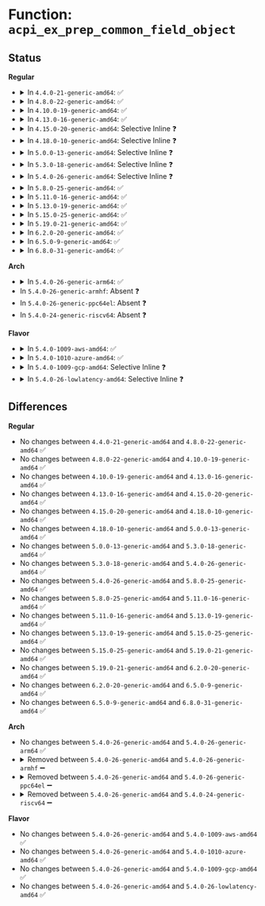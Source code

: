 # Function: <code>acpi_ex_prep_common_field_object</code>

## Status
<b>Regular</b>
<ul>
<li>
<details>
<summary>In <code>4.4.0-21-generic-amd64</code>: ✅</summary>

```c
acpi_status acpi_ex_prep_common_field_object(union acpi_operand_object * obj_desc, u8 field_flags, u8 field_attribute, u32 field_bit_position, u32 field_bit_length)
```

```json
{
  "name": "acpi_ex_prep_common_field_object",
  "collision_type": "Unique Global",
  "inline_type": "No",
  "funcs": [
    {
      "addr": 18446744071583661421,
      "name": "acpi_ex_prep_common_field_object",
      "external": true,
      "loc": "drivers/acpi/acpica/exprep.c:322",
      "file": "drivers/acpi/acpica/exprep.c",
      "inline": "seen, unknown",
      "caller_inline": [],
      "caller_func": [
        "drivers/acpi/acpica/dsopcode.c:acpi_ds_init_buffer_field",
        "drivers/acpi/acpica/exprep.c:acpi_ex_prep_field_value"
      ]
    }
  ],
  "symbols": [
    {
      "addr": 18446744071583661421,
      "name": "acpi_ex_prep_common_field_object",
      "section": ".text",
      "bind": "STB_GLOBAL",
      "size": 162
    }
  ]
}
```
</details>
</li>
<li>
<details>
<summary>In <code>4.8.0-22-generic-amd64</code>: ✅</summary>

```c
acpi_status acpi_ex_prep_common_field_object(union acpi_operand_object * obj_desc, u8 field_flags, u8 field_attribute, u32 field_bit_position, u32 field_bit_length)
```

```json
{
  "name": "acpi_ex_prep_common_field_object",
  "collision_type": "Unique Global",
  "inline_type": "No",
  "funcs": [
    {
      "addr": 18446744071583985804,
      "name": "acpi_ex_prep_common_field_object",
      "external": true,
      "loc": "drivers/acpi/acpica/exprep.c:327",
      "file": "drivers/acpi/acpica/exprep.c",
      "inline": "seen, unknown",
      "caller_inline": [],
      "caller_func": [
        "drivers/acpi/acpica/dsopcode.c:acpi_ds_init_buffer_field",
        "drivers/acpi/acpica/exprep.c:acpi_ex_prep_field_value"
      ]
    }
  ],
  "symbols": [
    {
      "addr": 18446744071583985804,
      "name": "acpi_ex_prep_common_field_object",
      "section": ".text",
      "bind": "STB_GLOBAL",
      "size": 162
    }
  ]
}
```
</details>
</li>
<li>
<details>
<summary>In <code>4.10.0-19-generic-amd64</code>: ✅</summary>

```c
acpi_status acpi_ex_prep_common_field_object(union acpi_operand_object * obj_desc, u8 field_flags, u8 field_attribute, u32 field_bit_position, u32 field_bit_length)
```

```json
{
  "name": "acpi_ex_prep_common_field_object",
  "collision_type": "Unique Global",
  "inline_type": "No",
  "funcs": [
    {
      "addr": 18446744071584127200,
      "name": "acpi_ex_prep_common_field_object",
      "external": true,
      "loc": "drivers/acpi/acpica/exprep.c:327",
      "file": "drivers/acpi/acpica/exprep.c",
      "inline": "seen, unknown",
      "caller_inline": [],
      "caller_func": [
        "drivers/acpi/acpica/dsopcode.c:acpi_ds_init_buffer_field",
        "drivers/acpi/acpica/exprep.c:acpi_ex_prep_field_value"
      ]
    }
  ],
  "symbols": [
    {
      "addr": 18446744071584127200,
      "name": "acpi_ex_prep_common_field_object",
      "section": ".text",
      "bind": "STB_GLOBAL",
      "size": 162
    }
  ]
}
```
</details>
</li>
<li>
<details>
<summary>In <code>4.13.0-16-generic-amd64</code>: ✅</summary>

```c
acpi_status acpi_ex_prep_common_field_object(union acpi_operand_object * obj_desc, u8 field_flags, u8 field_attribute, u32 field_bit_position, u32 field_bit_length)
```

```json
{
  "name": "acpi_ex_prep_common_field_object",
  "collision_type": "Unique Global",
  "inline_type": "No",
  "funcs": [
    {
      "addr": 18446744071584194317,
      "name": "acpi_ex_prep_common_field_object",
      "external": true,
      "loc": "drivers/acpi/acpica/exprep.c:327",
      "file": "drivers/acpi/acpica/exprep.c",
      "inline": "seen, unknown",
      "caller_inline": [],
      "caller_func": [
        "drivers/acpi/acpica/dsopcode.c:acpi_ds_init_buffer_field",
        "drivers/acpi/acpica/exprep.c:acpi_ex_prep_field_value"
      ]
    }
  ],
  "symbols": [
    {
      "addr": 18446744071584194317,
      "name": "acpi_ex_prep_common_field_object",
      "section": ".text",
      "bind": "STB_GLOBAL",
      "size": 162
    }
  ]
}
```
</details>
</li>
<li>
<details>
<summary>In <code>4.15.0-20-generic-amd64</code>: Selective Inline ❓</summary>

```c
acpi_status acpi_ex_prep_common_field_object(union acpi_operand_object * obj_desc, u8 field_flags, u8 field_attribute, u32 field_bit_position, u32 field_bit_length)
```

```json
{
  "name": "acpi_ex_prep_common_field_object",
  "collision_type": "Unique Global",
  "inline_type": "Selective",
  "funcs": [
    {
      "addr": 18446744071584514623,
      "name": "acpi_ex_prep_common_field_object",
      "external": true,
      "loc": "drivers/acpi/acpica/exprep.c:327",
      "file": "drivers/acpi/acpica/exprep.c",
      "inline": "not declared, inlined",
      "caller_inline": [],
      "caller_func": [
        "drivers/acpi/acpica/dsopcode.c:acpi_ds_init_buffer_field",
        "drivers/acpi/acpica/exprep.c:acpi_ex_prep_field_value"
      ]
    }
  ],
  "symbols": [
    {
      "addr": 18446744071584514623,
      "name": "acpi_ex_prep_common_field_object",
      "section": ".text",
      "bind": "STB_GLOBAL",
      "size": 418
    }
  ]
}
```
</details>
</li>
<li>
<details>
<summary>In <code>4.18.0-10-generic-amd64</code>: Selective Inline ❓</summary>

```c
acpi_status acpi_ex_prep_common_field_object(union acpi_operand_object * obj_desc, u8 field_flags, u8 field_attribute, u32 field_bit_position, u32 field_bit_length)
```

```json
{
  "name": "acpi_ex_prep_common_field_object",
  "collision_type": "Unique Global",
  "inline_type": "Selective",
  "funcs": [
    {
      "addr": 18446744071584739041,
      "name": "acpi_ex_prep_common_field_object",
      "external": true,
      "loc": "drivers/acpi/acpica/exprep.c:293",
      "file": "drivers/acpi/acpica/exprep.c",
      "inline": "not declared, inlined",
      "caller_inline": [],
      "caller_func": [
        "drivers/acpi/acpica/dsopcode.c:acpi_ds_init_buffer_field",
        "drivers/acpi/acpica/exprep.c:acpi_ex_prep_field_value"
      ]
    }
  ],
  "symbols": [
    {
      "addr": 18446744071584739041,
      "name": "acpi_ex_prep_common_field_object",
      "section": ".text",
      "bind": "STB_GLOBAL",
      "size": 367
    }
  ]
}
```
</details>
</li>
<li>
<details>
<summary>In <code>5.0.0-13-generic-amd64</code>: Selective Inline ❓</summary>

```c
acpi_status acpi_ex_prep_common_field_object(union acpi_operand_object * obj_desc, u8 field_flags, u8 field_attribute, u32 field_bit_position, u32 field_bit_length)
```

```json
{
  "name": "acpi_ex_prep_common_field_object",
  "collision_type": "Unique Global",
  "inline_type": "Selective",
  "funcs": [
    {
      "addr": 18446744071584838704,
      "name": "acpi_ex_prep_common_field_object",
      "external": true,
      "loc": "drivers/acpi/acpica/exprep.c:293",
      "file": "drivers/acpi/acpica/exprep.c",
      "inline": "not declared, inlined",
      "caller_inline": [],
      "caller_func": [
        "drivers/acpi/acpica/dsopcode.c:acpi_ds_init_buffer_field",
        "drivers/acpi/acpica/exprep.c:acpi_ex_prep_field_value"
      ]
    }
  ],
  "symbols": [
    {
      "addr": 18446744071584838704,
      "name": "acpi_ex_prep_common_field_object",
      "section": ".text",
      "bind": "STB_GLOBAL",
      "size": 367
    }
  ]
}
```
</details>
</li>
<li>
<details>
<summary>In <code>5.3.0-18-generic-amd64</code>: Selective Inline ❓</summary>

```c
acpi_status acpi_ex_prep_common_field_object(union acpi_operand_object * obj_desc, u8 field_flags, u8 field_attribute, u32 field_bit_position, u32 field_bit_length)
```

```json
{
  "name": "acpi_ex_prep_common_field_object",
  "collision_type": "Unique Global",
  "inline_type": "Selective",
  "funcs": [
    {
      "addr": 18446744071585042320,
      "name": "acpi_ex_prep_common_field_object",
      "external": true,
      "loc": "drivers/acpi/acpica/exprep.c:293",
      "file": "drivers/acpi/acpica/exprep.c",
      "inline": "not declared, inlined",
      "caller_inline": [],
      "caller_func": [
        "drivers/acpi/acpica/dsopcode.c:acpi_ds_init_buffer_field",
        "drivers/acpi/acpica/exprep.c:acpi_ex_prep_field_value"
      ]
    }
  ],
  "symbols": [
    {
      "addr": 18446744071585042320,
      "name": "acpi_ex_prep_common_field_object",
      "section": ".text",
      "bind": "STB_GLOBAL",
      "size": 363
    }
  ]
}
```
</details>
</li>
<li>
<details>
<summary>In <code>5.4.0-26-generic-amd64</code>: Selective Inline ❓</summary>

```c
acpi_status acpi_ex_prep_common_field_object(union acpi_operand_object * obj_desc, u8 field_flags, u8 field_attribute, u32 field_bit_position, u32 field_bit_length)
```

```json
{
  "name": "acpi_ex_prep_common_field_object",
  "collision_type": "Unique Global",
  "inline_type": "Selective",
  "funcs": [
    {
      "addr": 18446744071585178405,
      "name": "acpi_ex_prep_common_field_object",
      "external": true,
      "loc": "drivers/acpi/acpica/exprep.c:293",
      "file": "drivers/acpi/acpica/exprep.c",
      "inline": "not declared, inlined",
      "caller_inline": [],
      "caller_func": [
        "drivers/acpi/acpica/dsopcode.c:acpi_ds_init_buffer_field",
        "drivers/acpi/acpica/exprep.c:acpi_ex_prep_field_value"
      ]
    }
  ],
  "symbols": [
    {
      "addr": 18446744071585178405,
      "name": "acpi_ex_prep_common_field_object",
      "section": ".text",
      "bind": "STB_GLOBAL",
      "size": 363
    }
  ]
}
```
</details>
</li>
<li>
<details>
<summary>In <code>5.8.0-25-generic-amd64</code>: ✅</summary>

```c
acpi_status acpi_ex_prep_common_field_object(union acpi_operand_object * obj_desc, u8 field_flags, u8 field_attribute, u32 field_bit_position, u32 field_bit_length)
```

```json
{
  "name": "acpi_ex_prep_common_field_object",
  "collision_type": "Unique Global",
  "inline_type": "No",
  "funcs": [
    {
      "addr": 18446744071585883709,
      "name": "acpi_ex_prep_common_field_object",
      "external": true,
      "loc": "drivers/acpi/acpica/exprep.c:293",
      "file": "drivers/acpi/acpica/exprep.c",
      "inline": "seen, unknown",
      "caller_inline": [],
      "caller_func": [
        "drivers/acpi/acpica/dsopcode.c:acpi_ds_init_buffer_field",
        "drivers/acpi/acpica/exprep.c:acpi_ex_prep_field_value"
      ]
    }
  ],
  "symbols": [
    {
      "addr": 18446744071585883709,
      "name": "acpi_ex_prep_common_field_object",
      "section": ".text",
      "bind": "STB_GLOBAL",
      "size": 363
    }
  ]
}
```
</details>
</li>
<li>
<details>
<summary>In <code>5.11.0-16-generic-amd64</code>: ✅</summary>

```c
acpi_status acpi_ex_prep_common_field_object(union acpi_operand_object * obj_desc, u8 field_flags, u8 field_attribute, u32 field_bit_position, u32 field_bit_length)
```

```json
{
  "name": "acpi_ex_prep_common_field_object",
  "collision_type": "Unique Global",
  "inline_type": "No",
  "funcs": [
    {
      "addr": 18446744071586004817,
      "name": "acpi_ex_prep_common_field_object",
      "external": true,
      "loc": "drivers/acpi/acpica/exprep.c:293",
      "file": "drivers/acpi/acpica/exprep.c",
      "inline": "seen, unknown",
      "caller_inline": [],
      "caller_func": [
        "drivers/acpi/acpica/dsopcode.c:acpi_ds_init_buffer_field",
        "drivers/acpi/acpica/exprep.c:acpi_ex_prep_field_value"
      ]
    }
  ],
  "symbols": [
    {
      "addr": 18446744071586004817,
      "name": "acpi_ex_prep_common_field_object",
      "section": ".text",
      "bind": "STB_GLOBAL",
      "size": 363
    }
  ]
}
```
</details>
</li>
<li>
<details>
<summary>In <code>5.13.0-19-generic-amd64</code>: ✅</summary>

```c
acpi_status acpi_ex_prep_common_field_object(union acpi_operand_object * obj_desc, u8 field_flags, u8 field_attribute, u32 field_bit_position, u32 field_bit_length)
```

```json
{
  "name": "acpi_ex_prep_common_field_object",
  "collision_type": "Unique Global",
  "inline_type": "No",
  "funcs": [
    {
      "addr": 18446744071585881837,
      "name": "acpi_ex_prep_common_field_object",
      "external": true,
      "loc": "drivers/acpi/acpica/exprep.c:293",
      "file": "drivers/acpi/acpica/exprep.c",
      "inline": "seen, unknown",
      "caller_inline": [],
      "caller_func": [
        "drivers/acpi/acpica/dsopcode.c:acpi_ds_init_buffer_field",
        "drivers/acpi/acpica/exprep.c:acpi_ex_prep_field_value"
      ]
    }
  ],
  "symbols": [
    {
      "addr": 18446744071585881837,
      "name": "acpi_ex_prep_common_field_object",
      "section": ".text",
      "bind": "STB_GLOBAL",
      "size": 360
    }
  ]
}
```
</details>
</li>
<li>
<details>
<summary>In <code>5.15.0-25-generic-amd64</code>: ✅</summary>

```c
acpi_status acpi_ex_prep_common_field_object(union acpi_operand_object * obj_desc, u8 field_flags, u8 field_attribute, u32 field_bit_position, u32 field_bit_length)
```

```json
{
  "name": "acpi_ex_prep_common_field_object",
  "collision_type": "Unique Global",
  "inline_type": "No",
  "funcs": [
    {
      "addr": 18446744071586369302,
      "name": "acpi_ex_prep_common_field_object",
      "external": true,
      "loc": "drivers/acpi/acpica/exprep.c:293",
      "file": "drivers/acpi/acpica/exprep.c",
      "inline": "seen, unknown",
      "caller_inline": [],
      "caller_func": [
        "drivers/acpi/acpica/dsopcode.c:acpi_ds_init_buffer_field",
        "drivers/acpi/acpica/exprep.c:acpi_ex_prep_field_value"
      ]
    }
  ],
  "symbols": [
    {
      "addr": 18446744071586369302,
      "name": "acpi_ex_prep_common_field_object",
      "section": ".text",
      "bind": "STB_GLOBAL",
      "size": 360
    }
  ]
}
```
</details>
</li>
<li>
<details>
<summary>In <code>5.19.0-21-generic-amd64</code>: ✅</summary>

```c
acpi_status acpi_ex_prep_common_field_object(union acpi_operand_object * obj_desc, u8 field_flags, u8 field_attribute, u32 field_bit_position, u32 field_bit_length)
```

```json
{
  "name": "acpi_ex_prep_common_field_object",
  "collision_type": "Unique Global",
  "inline_type": "No",
  "funcs": [
    {
      "addr": 18446744071587616992,
      "name": "acpi_ex_prep_common_field_object",
      "external": true,
      "loc": "drivers/acpi/acpica/exprep.c:293",
      "file": "drivers/acpi/acpica/exprep.c",
      "inline": "seen, unknown",
      "caller_inline": [],
      "caller_func": [
        "drivers/acpi/acpica/dsopcode.c:acpi_ds_init_buffer_field",
        "drivers/acpi/acpica/exprep.c:acpi_ex_prep_field_value"
      ]
    }
  ],
  "symbols": [
    {
      "addr": 18446744071587616992,
      "name": "acpi_ex_prep_common_field_object",
      "section": ".text",
      "bind": "STB_GLOBAL",
      "size": 375
    }
  ]
}
```
</details>
</li>
<li>
<details>
<summary>In <code>6.2.0-20-generic-amd64</code>: ✅</summary>

```c
acpi_status acpi_ex_prep_common_field_object(union acpi_operand_object * obj_desc, u8 field_flags, u8 field_attribute, u32 field_bit_position, u32 field_bit_length)
```

```json
{
  "name": "acpi_ex_prep_common_field_object",
  "collision_type": "Unique Global",
  "inline_type": "No",
  "funcs": [
    {
      "addr": 18446744071588913408,
      "name": "acpi_ex_prep_common_field_object",
      "external": true,
      "loc": "drivers/acpi/acpica/exprep.c:293",
      "file": "drivers/acpi/acpica/exprep.c",
      "inline": "seen, unknown",
      "caller_inline": [],
      "caller_func": [
        "drivers/acpi/acpica/dsopcode.c:acpi_ds_init_buffer_field",
        "drivers/acpi/acpica/dsopcode.c:acpi_ds_init_buffer_field",
        "drivers/acpi/acpica/dsopcode.c:acpi_ds_init_buffer_field",
        "drivers/acpi/acpica/exprep.c:acpi_ex_prep_field_value"
      ]
    }
  ],
  "symbols": [
    {
      "addr": 18446744071588913408,
      "name": "acpi_ex_prep_common_field_object",
      "section": ".text",
      "bind": "STB_GLOBAL",
      "size": 412
    }
  ]
}
```
</details>
</li>
<li>
<details>
<summary>In <code>6.5.0-9-generic-amd64</code>: ✅</summary>

```c
acpi_status acpi_ex_prep_common_field_object(union acpi_operand_object * obj_desc, u8 field_flags, u8 field_attribute, u32 field_bit_position, u32 field_bit_length)
```

```json
{
  "name": "acpi_ex_prep_common_field_object",
  "collision_type": "Unique Global",
  "inline_type": "No",
  "funcs": [
    {
      "addr": 18446744071589203456,
      "name": "acpi_ex_prep_common_field_object",
      "external": true,
      "loc": "drivers/acpi/acpica/exprep.c:293",
      "file": "drivers/acpi/acpica/exprep.c",
      "inline": "seen, unknown",
      "caller_inline": [],
      "caller_func": [
        "drivers/acpi/acpica/dsopcode.c:acpi_ds_init_buffer_field",
        "drivers/acpi/acpica/dsopcode.c:acpi_ds_init_buffer_field",
        "drivers/acpi/acpica/exprep.c:acpi_ex_prep_field_value"
      ]
    }
  ],
  "symbols": [
    {
      "addr": 18446744071589203456,
      "name": "acpi_ex_prep_common_field_object",
      "section": ".text",
      "bind": "STB_GLOBAL",
      "size": 412
    }
  ]
}
```
</details>
</li>
<li>
<details>
<summary>In <code>6.8.0-31-generic-amd64</code>: ✅</summary>

```c
acpi_status acpi_ex_prep_common_field_object(union acpi_operand_object * obj_desc, u8 field_flags, u8 field_attribute, u32 field_bit_position, u32 field_bit_length)
```

```json
{
  "name": "acpi_ex_prep_common_field_object",
  "collision_type": "Unique Global",
  "inline_type": "No",
  "funcs": [
    {
      "addr": 18446744071589509920,
      "name": "acpi_ex_prep_common_field_object",
      "external": true,
      "loc": "drivers/acpi/acpica/exprep.c:293",
      "file": "drivers/acpi/acpica/exprep.c",
      "inline": "seen, unknown",
      "caller_inline": [],
      "caller_func": [
        "drivers/acpi/acpica/dsopcode.c:acpi_ds_init_buffer_field",
        "drivers/acpi/acpica/dsopcode.c:acpi_ds_init_buffer_field",
        "drivers/acpi/acpica/exprep.c:acpi_ex_prep_field_value"
      ]
    }
  ],
  "symbols": [
    {
      "addr": 18446744071589509920,
      "name": "acpi_ex_prep_common_field_object",
      "section": ".text",
      "bind": "STB_GLOBAL",
      "size": 412
    }
  ]
}
```
</details>
</li>
</ul>
<b>Arch</b>
<ul>
<li>
<details>
<summary>In <code>5.4.0-26-generic-arm64</code>: ✅</summary>

```c
acpi_status acpi_ex_prep_common_field_object(union acpi_operand_object * obj_desc, u8 field_flags, u8 field_attribute, u32 field_bit_position, u32 field_bit_length)
```

```json
{
  "name": "acpi_ex_prep_common_field_object",
  "collision_type": "Unique Global",
  "inline_type": "No",
  "funcs": [
    {
      "addr": 18446603336497528824,
      "name": "acpi_ex_prep_common_field_object",
      "external": true,
      "loc": "drivers/acpi/acpica/exprep.c:293",
      "file": "drivers/acpi/acpica/exprep.c",
      "inline": "seen, unknown",
      "caller_inline": [],
      "caller_func": [
        "drivers/acpi/acpica/dsopcode.c:acpi_ds_init_buffer_field",
        "drivers/acpi/acpica/exprep.c:acpi_ex_prep_field_value"
      ]
    }
  ],
  "symbols": [
    {
      "addr": 18446603336497528824,
      "name": "acpi_ex_prep_common_field_object",
      "section": ".text",
      "bind": "STB_GLOBAL",
      "size": 196
    }
  ]
}
```
</details>
</li>
<li>
In <code>5.4.0-26-generic-armhf</code>: Absent ❓
</li>
<li>
In <code>5.4.0-26-generic-ppc64el</code>: Absent ❓
</li>
<li>
In <code>5.4.0-24-generic-riscv64</code>: Absent ❓
</li>
</ul>
<b>Flavor</b>
<ul>
<li>
<details>
<summary>In <code>5.4.0-1009-aws-amd64</code>: ✅</summary>

```c
acpi_status acpi_ex_prep_common_field_object(union acpi_operand_object * obj_desc, u8 field_flags, u8 field_attribute, u32 field_bit_position, u32 field_bit_length)
```

```json
{
  "name": "acpi_ex_prep_common_field_object",
  "collision_type": "Unique Global",
  "inline_type": "No",
  "funcs": [
    {
      "addr": 18446744071585062311,
      "name": "acpi_ex_prep_common_field_object",
      "external": true,
      "loc": "drivers/acpi/acpica/exprep.c:293",
      "file": "drivers/acpi/acpica/exprep.c",
      "inline": "seen, unknown",
      "caller_inline": [],
      "caller_func": [
        "drivers/acpi/acpica/dsopcode.c:acpi_ds_init_buffer_field",
        "drivers/acpi/acpica/exprep.c:acpi_ex_prep_field_value"
      ]
    }
  ],
  "symbols": [
    {
      "addr": 18446744071585062311,
      "name": "acpi_ex_prep_common_field_object",
      "section": ".text",
      "bind": "STB_GLOBAL",
      "size": 143
    }
  ]
}
```
</details>
</li>
<li>
<details>
<summary>In <code>5.4.0-1010-azure-amd64</code>: ✅</summary>

```c
acpi_status acpi_ex_prep_common_field_object(union acpi_operand_object * obj_desc, u8 field_flags, u8 field_attribute, u32 field_bit_position, u32 field_bit_length)
```

```json
{
  "name": "acpi_ex_prep_common_field_object",
  "collision_type": "Unique Global",
  "inline_type": "No",
  "funcs": [
    {
      "addr": 18446744071584977823,
      "name": "acpi_ex_prep_common_field_object",
      "external": true,
      "loc": "drivers/acpi/acpica/exprep.c:293",
      "file": "drivers/acpi/acpica/exprep.c",
      "inline": "seen, unknown",
      "caller_inline": [],
      "caller_func": [
        "drivers/acpi/acpica/dsopcode.c:acpi_ds_init_buffer_field",
        "drivers/acpi/acpica/exprep.c:acpi_ex_prep_field_value"
      ]
    }
  ],
  "symbols": [
    {
      "addr": 18446744071584977823,
      "name": "acpi_ex_prep_common_field_object",
      "section": ".text",
      "bind": "STB_GLOBAL",
      "size": 143
    }
  ]
}
```
</details>
</li>
<li>
<details>
<summary>In <code>5.4.0-1009-gcp-amd64</code>: Selective Inline ❓</summary>

```c
acpi_status acpi_ex_prep_common_field_object(union acpi_operand_object * obj_desc, u8 field_flags, u8 field_attribute, u32 field_bit_position, u32 field_bit_length)
```

```json
{
  "name": "acpi_ex_prep_common_field_object",
  "collision_type": "Unique Global",
  "inline_type": "Selective",
  "funcs": [
    {
      "addr": 18446744071585129989,
      "name": "acpi_ex_prep_common_field_object",
      "external": true,
      "loc": "drivers/acpi/acpica/exprep.c:293",
      "file": "drivers/acpi/acpica/exprep.c",
      "inline": "not declared, inlined",
      "caller_inline": [],
      "caller_func": [
        "drivers/acpi/acpica/dsopcode.c:acpi_ds_init_buffer_field",
        "drivers/acpi/acpica/exprep.c:acpi_ex_prep_field_value"
      ]
    }
  ],
  "symbols": [
    {
      "addr": 18446744071585129989,
      "name": "acpi_ex_prep_common_field_object",
      "section": ".text",
      "bind": "STB_GLOBAL",
      "size": 363
    }
  ]
}
```
</details>
</li>
<li>
<details>
<summary>In <code>5.4.0-26-lowlatency-amd64</code>: Selective Inline ❓</summary>

```c
acpi_status acpi_ex_prep_common_field_object(union acpi_operand_object * obj_desc, u8 field_flags, u8 field_attribute, u32 field_bit_position, u32 field_bit_length)
```

```json
{
  "name": "acpi_ex_prep_common_field_object",
  "collision_type": "Unique Global",
  "inline_type": "Selective",
  "funcs": [
    {
      "addr": 18446744071585236149,
      "name": "acpi_ex_prep_common_field_object",
      "external": true,
      "loc": "drivers/acpi/acpica/exprep.c:293",
      "file": "drivers/acpi/acpica/exprep.c",
      "inline": "not declared, inlined",
      "caller_inline": [],
      "caller_func": [
        "drivers/acpi/acpica/dsopcode.c:acpi_ds_init_buffer_field",
        "drivers/acpi/acpica/exprep.c:acpi_ex_prep_field_value"
      ]
    }
  ],
  "symbols": [
    {
      "addr": 18446744071585236149,
      "name": "acpi_ex_prep_common_field_object",
      "section": ".text",
      "bind": "STB_GLOBAL",
      "size": 363
    }
  ]
}
```
</details>
</li>
</ul>

## Differences
<b>Regular</b>
<ul>
<li>
No changes between <code>4.4.0-21-generic-amd64</code> and <code>4.8.0-22-generic-amd64</code> ✅
</li>
<li>
No changes between <code>4.8.0-22-generic-amd64</code> and <code>4.10.0-19-generic-amd64</code> ✅
</li>
<li>
No changes between <code>4.10.0-19-generic-amd64</code> and <code>4.13.0-16-generic-amd64</code> ✅
</li>
<li>
No changes between <code>4.13.0-16-generic-amd64</code> and <code>4.15.0-20-generic-amd64</code> ✅
</li>
<li>
No changes between <code>4.15.0-20-generic-amd64</code> and <code>4.18.0-10-generic-amd64</code> ✅
</li>
<li>
No changes between <code>4.18.0-10-generic-amd64</code> and <code>5.0.0-13-generic-amd64</code> ✅
</li>
<li>
No changes between <code>5.0.0-13-generic-amd64</code> and <code>5.3.0-18-generic-amd64</code> ✅
</li>
<li>
No changes between <code>5.3.0-18-generic-amd64</code> and <code>5.4.0-26-generic-amd64</code> ✅
</li>
<li>
No changes between <code>5.4.0-26-generic-amd64</code> and <code>5.8.0-25-generic-amd64</code> ✅
</li>
<li>
No changes between <code>5.8.0-25-generic-amd64</code> and <code>5.11.0-16-generic-amd64</code> ✅
</li>
<li>
No changes between <code>5.11.0-16-generic-amd64</code> and <code>5.13.0-19-generic-amd64</code> ✅
</li>
<li>
No changes between <code>5.13.0-19-generic-amd64</code> and <code>5.15.0-25-generic-amd64</code> ✅
</li>
<li>
No changes between <code>5.15.0-25-generic-amd64</code> and <code>5.19.0-21-generic-amd64</code> ✅
</li>
<li>
No changes between <code>5.19.0-21-generic-amd64</code> and <code>6.2.0-20-generic-amd64</code> ✅
</li>
<li>
No changes between <code>6.2.0-20-generic-amd64</code> and <code>6.5.0-9-generic-amd64</code> ✅
</li>
<li>
No changes between <code>6.5.0-9-generic-amd64</code> and <code>6.8.0-31-generic-amd64</code> ✅
</li>
</ul>
<b>Arch</b>
<ul>
<li>
No changes between <code>5.4.0-26-generic-amd64</code> and <code>5.4.0-26-generic-arm64</code> ✅
</li>
<li>
<details>
<summary>Removed between <code>5.4.0-26-generic-amd64</code> and <code>5.4.0-26-generic-armhf</code> ➖</summary>

```c
acpi_status acpi_ex_prep_common_field_object(union acpi_operand_object * obj_desc, u8 field_flags, u8 field_attribute, u32 field_bit_position, u32 field_bit_length)
```
</details>
</li>
<li>
<details>
<summary>Removed between <code>5.4.0-26-generic-amd64</code> and <code>5.4.0-26-generic-ppc64el</code> ➖</summary>

```c
acpi_status acpi_ex_prep_common_field_object(union acpi_operand_object * obj_desc, u8 field_flags, u8 field_attribute, u32 field_bit_position, u32 field_bit_length)
```
</details>
</li>
<li>
<details>
<summary>Removed between <code>5.4.0-26-generic-amd64</code> and <code>5.4.0-24-generic-riscv64</code> ➖</summary>

```c
acpi_status acpi_ex_prep_common_field_object(union acpi_operand_object * obj_desc, u8 field_flags, u8 field_attribute, u32 field_bit_position, u32 field_bit_length)
```
</details>
</li>
</ul>
<b>Flavor</b>
<ul>
<li>
No changes between <code>5.4.0-26-generic-amd64</code> and <code>5.4.0-1009-aws-amd64</code> ✅
</li>
<li>
No changes between <code>5.4.0-26-generic-amd64</code> and <code>5.4.0-1010-azure-amd64</code> ✅
</li>
<li>
No changes between <code>5.4.0-26-generic-amd64</code> and <code>5.4.0-1009-gcp-amd64</code> ✅
</li>
<li>
No changes between <code>5.4.0-26-generic-amd64</code> and <code>5.4.0-26-lowlatency-amd64</code> ✅
</li>
</ul>
